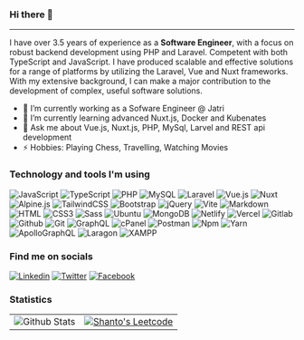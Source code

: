 ### Hi there 👋
<hr>

I have over 3.5 years of experience as a <strong>Software Engineer</strong>, with a focus on robust backend development using PHP and Laravel. Competent with both TypeScript and JavaScript. I have produced scalable and effective solutions for a range of platforms by utilizing the Laravel, Vue and Nuxt frameworks. With my extensive background, I can make a major contribution to the development of complex, useful software solutions.

- 🔭 I’m currently working as a Sofware Engineer @ Jatri
- 🌱 I’m currently learning advanced Nuxt.js, Docker and Kubenates
- 💬 Ask me about Vue.js, Nuxt.js, PHP, MySql, Larvel and REST api development
- ⚡ Hobbies: Playing Chess, Travelling, Watching Movies


### Technology and tools I'm using

![JavaScript](https://img.shields.io/badge/JavaScript-F7DF1E?style=flat-square&logo=javascript&logoColor=black)
![TypeScript](https://img.shields.io/badge/TypeScript-007ACC?style=flat-square&logo=typescript&logoColor=white)
![PHP](https://img.shields.io/badge/PHP-777BB4?style=flat-square&logo=php&logoColor=white)
![MySQL](https://img.shields.io/badge/MySQL-005C84?style=flat-square&logo=mysql&logoColor=white)
![Laravel](https://img.shields.io/badge/Laravel-FF2D20?style=flat-square&logo=laravel&logoColor=white)
![Vue.js](https://img.shields.io/badge/Vue.js-35495E?style=flat-square&logo=vue.js&logoColor=4FC08D) 
![Nuxt](https://img.shields.io/badge/Nuxt-00DC82?style=flat-square&logo=nuxt.js&logoColor=white)
![Alpine.js](https://img.shields.io/badge/Alpine.js-663399?style=flat-square&logo=alpine.js&logoColor=white)
![TailwindCSS](https://img.shields.io/badge/Tailwind_CSS-38B2AC?style=flat-square&logo=tailwind-css&logoColor=white)
![Bootstrap](https://img.shields.io/badge/Bootstrap-563D7C?style=flat-square&logo=bootstrap&logoColor=white)
![jQuery](https://img.shields.io/badge/jQuery-0769AD?style=flat-square&logo=jquery&logoColor=white)
![Vite](https://img.shields.io/badge/Vite-593D88?style=flat-square&logo=vite&logoColor=white)
![Markdown](https://img.shields.io/badge/Markdown-000000?style=flat-square&logo=markdown&logoColor=white)
![HTML](https://img.shields.io/badge/HTML5-E34F26?style=flat-square&logo=html5&logoColor=white)
![CSS3](https://img.shields.io/badge/CSS3-1572B6?style=flat-square&logo=css3&logoColor=white)
![Sass](https://img.shields.io/badge/Sass-CC6699?style=flat-square&logo=sass&logoColor=white)
![Ubuntu](https://img.shields.io/badge/Ubuntu-E95420?style=flat-square&logo=ubuntu&logoColor=white)
![MongoDB](https://img.shields.io/badge/MongoDB-47A248?style=flat-square&logo=mongodb&logoColor=white)
![Netlify](https://img.shields.io/badge/Netlify-00C7B7?style=flat-square&logo=netlify&logoColor=white)
![Vercel](https://img.shields.io/badge/Vercel-000000?style=flat-square&logo=vercel&logoColor=white)
![Gitlab](https://img.shields.io/badge/Gitlab-FC6D26?style=flat-square&logo=gitlab&logoColor=white)
![Github](https://img.shields.io/badge/Github-181717?style=flat-square&logo=github&logoColor=white)
![Git](https://img.shields.io/badge/Git-F05032?style=flat-square&logo=git&logoColor=white)
![GraphQL](https://img.shields.io/badge/GraphQL-E10098?style=flat-square&logo=graphql&logoColor=white)
![cPanel](https://img.shields.io/badge/cPanel-FF6C2C?style=flat-square&logo=cpanel&logoColor=white)
![Postman](https://img.shields.io/badge/Postman-FF6C37?style=flat-square&logo=postman&logoColor=white)
![Npm](https://img.shields.io/badge/Npm-CB3837?style=flat-square&logo=npm&logoColor=white)
![Yarn](https://img.shields.io/badge/Yarn-2C8EBB?style=flat-square&logo=yarn&logoColor=white)
![ApolloGraphQL](https://img.shields.io/badge/Apollo%20GraphQL-311C87?style=flat-square&logo=apollographql&logoColor=white)
![Laragon](https://img.shields.io/badge/Laragon-0E83CD?style=flat-square&logo=laragon&logoColor=white)
![XAMPP](https://img.shields.io/badge/XAMPP-FB7A24?style=flat-square&logo=xampp&logoColor=white)


### Find me on socials

[![Linkedin](https://img.shields.io/badge/LinkedIn-0077B5?style=flat-square&logo=linkedin&logoColor=white)](https://www.linkedin.com/in/kajalshanto) 
[![Twitter](https://img.shields.io/badge/Twitter-1DA1F2?style=flat-square&logo=twitter&logoColor=white)](https://twitter.com/kajalshanto)
[![Facebook](https://img.shields.io/badge/Facebook-1877F2?style=flat-square&logo=facebook&logoColor=white)](https://facebook.com/kajalshanto)


### Statistics
<table>
  <tr> 
    <td><img src="https://github-contribution-stats.vercel.app/api/?username=shantojatri" alt="Github Stats"></td>
    <td><a href="https://leetcode.com/kajalshanto/"><img src="https://leetcard.jacoblin.cool/kajalshanto?theme=dark&font=Red%20Hat%20Display&ext=activity" alt="Shanto's Leetcode"></a>
    </td>
  </tr>
</table>
